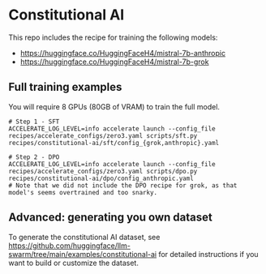 # Constitutional AI 

This repo includes the recipe for training the following models:

* https://huggingface.co/HuggingFaceH4/mistral-7b-anthropic
* https://huggingface.co/HuggingFaceH4/mistral-7b-grok


## Full training examples

You will require 8 GPUs (80GB of VRAM) to train the full model.
```shell
# Step 1 - SFT
ACCELERATE_LOG_LEVEL=info accelerate launch --config_file recipes/accelerate_configs/zero3.yaml scripts/sft.py recipes/constitutional-ai/sft/config_{grok,anthropic}.yaml

# Step 2 - DPO
ACCELERATE_LOG_LEVEL=info accelerate launch --config_file recipes/accelerate_configs/zero3.yaml scripts/dpo.py recipes/constitutional-ai/dpo/config_anthropic.yaml
# Note that we did not include the DPO recipe for grok, as that model's seems overtrained and too snarky.
```


## Advanced: generating you own dataset

To generate the constitutional AI dataset, see https://github.com/huggingface/llm-swarm/tree/main/examples/constitutional-ai for detailed instructions if you want to build or customize the dataset. 
